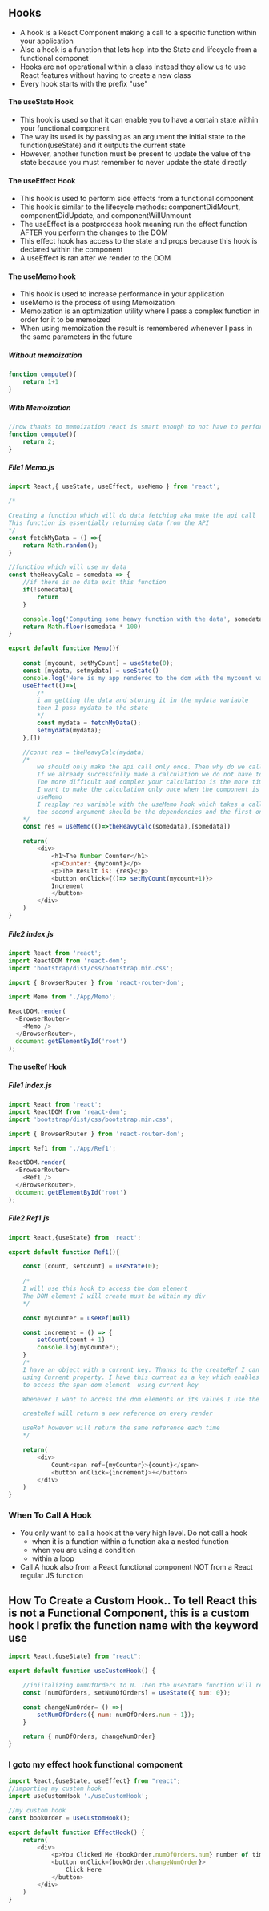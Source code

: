 ## Hooks
- A hook is a React Component making a call to a specific function within your application
- Also a hook is a function that lets hop into the State and lifecycle from a functional componet
- Hooks are not operational within a class instead they allow us to use React features without having to create a new class
- Every hook starts with the prefix "use"


####  The useState Hook
- This hook is used so that it can enable you to have a certain state within your functional component
- The way its used is by passing as an argument the initial state to the function(useState) and it outputs the current state
- However, another function must be present to update the value of the state because you must remember to never update the state directly

####  The useEffect Hook
- This hook is used to perform side effects from a functional component
- This hook is similar to the lifecycle methods: componentDidMount, componentDidUpdate, and componentWillUnmount 
- The useEffect is a postprocess hook meaning run the effect function AFTER you perform the changes to the DOM
- This effect hook has access to the state and props because this hook is declared within the component
- A useEffect is ran after we render to the DOM

#### The useMemo hook
- This hook is used to increase performance in your application
- useMemo is the process of using Memoization
- Memoization is an optimization utility where I pass a complex function in order for it to be memoized
- When using memoization the result is remembered whenever I pass in the same parameters in the future

##### Without memoization
```js
function compute(){
	return 1+1
}
```

##### With Memoization
```js
//now thanks to memoization react is smart enough to not have to perform the calculation it will just output 2
function compute(){
	return 2;
}
```
##### File1 Memo.js
```js
import React,{ useState, useEffect, useMemo } from 'react';

/*

Creating a function which will do data fetching aka make the api call
This function is essentially returning data from the API
*/
const fetchMyData = () =>{
	return Math.random();
}

//function which will use my data
const theHeavyCalc = somedata => {
	//if there is no data exit this function
	if(!somedata){
		return
	}

	console.log('Computing some heavy function with the data', somedata);
	return Math.floor(somedata * 100)
}

export default function Memo(){
	
	const [mycount, setMyCount] = useState(0);
	const [mydata, setmydata] = useState()
	console.log('Here is my app rendered to the dom with the mycount variable', mycount)
	useEffect(()=>{
		/*
		i am getting the data and storing it in the mydata variable
		then I pass mydata to the state
		*/
		const mydata = fetchMyData();
		setmydata(mydata);
	},[])

	//const res = theHeavyCalc(mydata)
	/*
		we should only make the api call only once. Then why do we call the function again and again?
		If we already successfully made a calculation we do not have to perform the calculation again and again.
		The more difficult and complex your calculation is the more time it will take for your application to load
		I want to make the calculation only once when the component is mounted. To solve this problem I use the hook
		useMemo 
		I resplay res variable with the useMemo hook which takes a callback function as an argument
		the second argument should be the dependencies and the first one is the callback
	*/
	const res = useMemo(()=>theHeavyCalc(somedata),[somedata])

	return(
		<div>
			<h1>The Number Counter</h1>
			<p>Counter: {mycount}</p>
			<p>The Result is: {res}</p>
			<button onClick={()=> setMyCount(mycount+1)}>
			Increment
			</button>
		</div>
	)
}
```


##### File2 index.js
```js
import React from 'react';
import ReactDOM from 'react-dom';
import 'bootstrap/dist/css/bootstrap.min.css';

import { BrowserRouter } from 'react-router-dom';

import Memo from './App/Memo';

ReactDOM.render(
  <BrowserRouter>
    <Memo />
  </BrowserRouter>,
  document.getElementById('root')
);

```



#### The useRef Hook

##### File1 index.js
```js
import React from 'react';
import ReactDOM from 'react-dom';
import 'bootstrap/dist/css/bootstrap.min.css';

import { BrowserRouter } from 'react-router-dom';

import Ref1 from './App/Ref1';

ReactDOM.render(
  <BrowserRouter>
    <Ref1 />
  </BrowserRouter>,
  document.getElementById('root')
);

```


##### File2 Ref1.js
```js
import React,{useState} from 'react';

export default function Ref1(){

	const [count, setCount] = useState(0);
	
	/*
	I will use this hook to access the dom element
	The DOM element I will create must be within my div
	*/

	const myCounter = useRef(null)

	const increment = () => {
		setCount(count + 1)
		console.log(myCounter);
	}
	/*
	I have an object with a current key. Thanks to the createRef I can access the current object 
	using Current property. I have this current as a key which enables me 
	to access the span dom element  using current key

	Whenever I want to access the dom elements or its values I use the useRef Hook

	createRef will return a new reference on every render

	useRef however will return the same reference each time
	*/

	return(
		<div>
			Count<span ref={myCounter}>{count}</span>
			<button onClick={increment}>+</button>
		</div>
	)
}

```



### When To Call A Hook
- You only want to call a hook at the very high level. Do not call a hook
	- when it is a function within a function aka a nested function
	- when you are using a condition
	- within a loop
- Call A hook also from a React functional component NOT from a React regular JS function



## How To Create a Custom Hook.. To tell React this is not a Functional Component, this is a custom hook I prefix the function name with the keyword use
```js
import React,{useState} from "react";

export default function useCustomHook() {

	//iniitalizing numOfOrders to 0. Then the useState function will return the setNumOfOrder to change the value of my initial state(num of Orders) 
	const [numOfOrders, setNumOfOrders] = useState({ num: 0});

	const changeNumOrder= () =>{
		setNumOfOrders({ num: numOfOrders.num + 1});
	}

	return { numOfOrders, changeNumOrder}
}

```

### I goto my effect hook functional component
```js
import React,{useState, useEffect} from "react";
//importing my custom hook
import useCustomHook './useCustomHook';

//my custom hook
const bookOrder = useCustomHook();

export default function EffectHook() {
	return(
		<div>
			<p>You Clicked Me {bookOrder.numOfOrders.num} number of times</p>
			<button onClick={bookOrder.changeNumOrder}>
				Click Here
			</button>
		</div>
	)
}
```